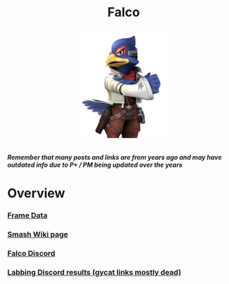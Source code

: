 <div id="toc">
  <ul align="center" style="list-style: none">
      <summary> <h1>
        Falco
        <p><img src="/Images/Characters/Falco.png" alt="Falco.png"></p>
  </ul>
</div>

<h4> <i>Remember that many posts and links are from years ago and may have outdated info due to P+ / PM being updated over the years</i>

<h1> Overview
<h3> <a href="https://rukaidata.com/P+/Falco/">Frame Data</a>
<h3> <a href="https://www.ssbwiki.com/Falco_(PM)">Smash Wiki page</a>
<h3> <a href="https://discord.com/invite/0qBqkBNx3YxiaIhC">Falco Discord</a>
<h3> <a href="https://www.reddit.com/r/SSBPM/comments/ct8amj/labbing_discord_results_falco/">Labbing Discord results (gycat links mostly dead)</a>